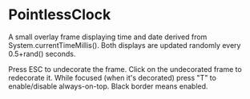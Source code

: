 # PointlessClock
A small overlay frame displaying time and date derived from System.currentTimeMillis(). Both displays are updated randomly every 0.5+rand() seconds.

Press ESC to undecorate the frame.
Click on the undecorated frame to redecorate it.
While focused (when it's decorated) press "T" to enable/disable always-on-top. Black border means enabled.
